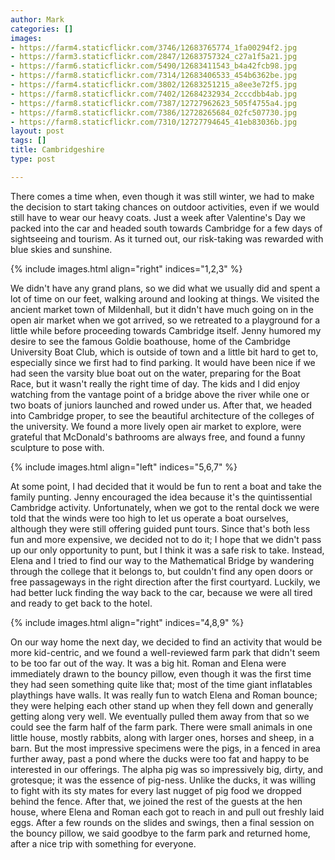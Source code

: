 ```yaml
---
author: Mark
categories: []
images:
- https://farm4.staticflickr.com/3746/12683765774_1fa00294f2.jpg
- https://farm3.staticflickr.com/2847/12683757324_c27a1f5a21.jpg
- https://farm6.staticflickr.com/5490/12683411543_b4a42fcb98.jpg
- https://farm8.staticflickr.com/7314/12683406533_454b6362be.jpg
- https://farm4.staticflickr.com/3802/12683251215_a8ee3e72f5.jpg
- https://farm8.staticflickr.com/7402/12684232934_2cccdbb4ab.jpg
- https://farm8.staticflickr.com/7387/12727962623_505f4755a4.jpg
- https://farm8.staticflickr.com/7386/12728265684_02fc507730.jpg
- https://farm8.staticflickr.com/7310/12727794645_41eb83036b.jpg
layout: post
tags: []
title: Cambridgeshire
type: post

---
```


There comes a time when, even though it was still winter, we had to make the decision to start taking chances on outdoor activities, even if we would still have to wear our heavy coats.  Just a week after Valentine's Day we packed into the car and headed south towards Cambridge for a few days of sightseeing and tourism.  As it turned out, our risk-taking was rewarded with blue skies and sunshine.

{% include images.html align="right" indices="1,2,3" %}

We didn't have any grand plans, so we did what we usually did and spent a lot of time on our feet, walking around and looking at things.  We visited the ancient market town of Mildenhall, but it didn't have much going on in the open air market when we got arrived, so we retreated to a playground for a little while before proceeding towards Cambridge itself.  Jenny humored my desire to see the famous Goldie boathouse, home of the Cambridge University Boat Club, which is outside of town and a little bit hard to get to, especially since we first had to find parking.  It would have been nice if we had seen the varsity blue boat out on the water, preparing for the Boat Race, but it wasn't really the right time of day.  The kids and I did enjoy watching from the vantage point of a bridge above the river while one or two boats of juniors launched and rowed under us.  After that, we headed into Cambridge proper, to see the beautiful architecture of the colleges of the university.  We found a more lively open air market to explore, were grateful that McDonald's bathrooms are always free, and found a funny sculpture to pose with.  

{% include images.html align="left" indices="5,6,7" %}

At some point, I had decided that it would be fun to rent a boat and take the family punting.  Jenny encouraged the idea because it's the quintissential Cambridge activity.  Unfortunately, when we got to the rental dock we were told that the winds were too high to let us operate a boat ourselves, although they were still offering guided punt tours.  Since that's both less fun and more expensive, we decided not to do it; I hope that we didn't pass up our only opportunity to punt, but I think it was a safe risk to take.  Instead, Elena and I tried to find our way to the Mathematical Bridge by wandering through the college that it belongs to, but couldn't find any open doors or free passageways in the right direction after the first courtyard.  Luckily, we had better luck finding the way back to the car, because we were all tired and ready to get back to the hotel.

{% include images.html align="right" indices="4,8,9" %}

On our way home the next day, we decided to find an activity that would be more kid-centric, and we found a well-reviewed farm park that didn't seem to be too far out of the way.  It was a big hit.  Roman and Elena were immediately drawn to the bouncy pillow, even though it was the first time they had seen something quite like that; most of the time giant inflatables playthings have walls.  It was really fun to watch Elena and Roman bounce; they were  helping each other stand up when they fell down and generally getting along very well.  We eventually pulled them away from that so we could see the farm half of the farm park.  There were small animals in one little house, mostly rabbits, along with larger ones, horses and sheep, in a barn.  But the most impressive specimens were the pigs, in a fenced in area further away, past a pond where the ducks were too fat and happy to be interested in our offerings.  The alpha pig was so impressively big, dirty, and grotesque; it was the essence of pig-ness.  Unlike the ducks, it was willing to fight with its sty mates for every last nugget of pig food we dropped behind the fence.  After that, we joined the rest of the guests at the hen house, where Elena and Roman each got to reach in and pull out freshly laid eggs.  After a few rounds on the slides and swings, then a final session on the bouncy pillow, we said goodbye to the farm park and returned home, after a nice trip with something for everyone.
